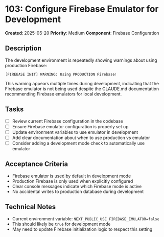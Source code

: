 # 103: Configure Firebase Emulator for Development

**Created**: 2025-06-20
**Priority**: Medium
**Component**: Firebase Configuration

## Description

The development environment is repeatedly showing warnings about using production Firebase:

```
[FIREBASE INIT] WARNING: Using PRODUCTION Firebase!
```

This warning appears multiple times during development, indicating that the Firebase emulator is not being used despite the CLAUDE.md documentation recommending Firebase emulators for local development.

## Tasks

- [ ] Review current Firebase configuration in the codebase
- [ ] Ensure Firebase emulator configuration is properly set up
- [ ] Update environment variables to use emulator in development
- [ ] Add clear documentation about when to use production vs emulator
- [ ] Consider adding a development mode check to automatically use emulator

## Acceptance Criteria

- Firebase emulator is used by default in development mode
- Production Firebase is only used when explicitly configured
- Clear console messages indicate which Firebase mode is active
- No accidental writes to production database during development

## Technical Notes

- Current environment variable: `NEXT_PUBLIC_USE_FIREBASE_EMULATOR=false`
- This should likely be `true` for development mode
- May need to update Firebase initialization logic to respect this setting